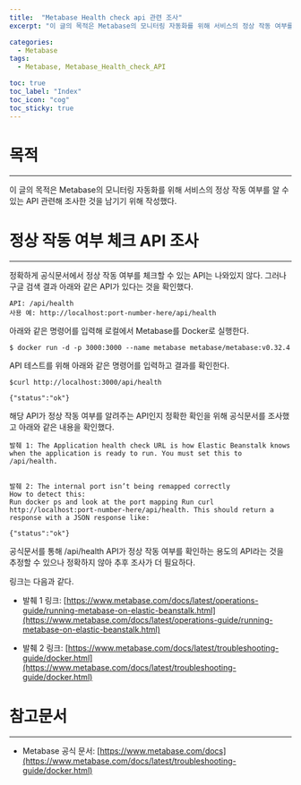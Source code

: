 ```yaml
---
title:  "Metabase Health check api 관련 조사"
excerpt: "이 글의 목적은 Metabase의 모니터링 자동화를 위해 서비스의 정상 작동 여부를 알 수 있는 API 관련해 조사한 것을 남기기 위해 작성했다. "

categories:
  - Metabase
tags:
  - Metabase, Metabase_Health_check_API

toc: true
toc_label: "Index"
toc_icon: "cog"
toc_sticky: true
---
```


목적
==

* * *

이 글의 목적은 Metabase의 모니터링 자동화를 위해 서비스의 정상 작동 여부를 알 수 있는 API 관련해 조사한 것을 남기기 위해 작성했다. 

정상 작동 여부 체크 API 조사
==================

* * *

정확하게 공식문서에서 정상 작동 여부를 체크할 수 있는 API는 나와있지 않다. 그러나 구글 검색 결과 아래와 같은 API가 있다는 것을 확인했다. 

```
API: /api/health
사용 예: http://localhost:port-number-here/api/health
```

아래와 같은 명령어를 입력해 로컬에서 Metabase를 Docker로 실행한다.

```
$ docker run -d -p 3000:3000 --name metabase metabase/metabase:v0.32.4
```

API 테스트를 위해 아래와 같은 명령어를 입력하고 결과를 확인한다. 

```
$curl http://localhost:3000/api/health

{"status":"ok"}
```

해당 API가 정상 작동 여부를 알려주는 API인지 정확한 확인을 위해 공식문서를 조사했고 아래와 같은 내용을 확인했다. 

```
발췌 1: The Application health check URL is how Elastic Beanstalk knows when the application is ready to run. You must set this to /api/health.


발췌 2: The internal port isn’t being remapped correctly
How to detect this:
Run docker ps and look at the port mapping Run curl http://localhost:port-number-here/api/health. This should return a response with a JSON response like:

{"status":"ok"}
```

공식문서를 통해 /api/health API가 정상 작동 여부를 확인하는 용도의 API라는 것을 추정할 수 있으나 정확하지 않아 추후 조사가 더 필요하다. 

링크는 다음과 같다. 

*   발췌 1 링크: [https://www.metabase.com/docs/latest/operations-guide/running-metabase-on-elastic-beanstalk.html](https://www.metabase.com/docs/latest/operations-guide/running-metabase-on-elastic-beanstalk.html)
    
*   발췌 2 링크: [https://www.metabase.com/docs/latest/troubleshooting-guide/docker.html](https://www.metabase.com/docs/latest/troubleshooting-guide/docker.html)
    

참고문서
====

* * *

*   Metabase 공식 문서: [https://www.metabase.com/docs](https://www.metabase.com/docs/latest/troubleshooting-guide/docker.html)